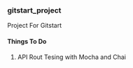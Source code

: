 ### gitstart_project
<p>Project For Gitstart</p>

#### Things To Do
<ol>
  <li>API Rout Tesing with Mocha and Chai</li>
</ol>
